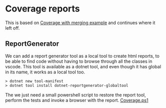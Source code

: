 # Coverage reports

This is based on [Coverage with merging example](../02-merge/Coverage%20with%20merging.md) and continues where it left off.

## ReportGenerator

We can add a report generator tool as a local tool to create html reports, to be able to find code without having to browse through all the classes in vscode. This tool is available as a dotnet tool, and even though it has global in its name, it works as a local tool too.

```text
> dotnet new tool-manifest
> dotnet tool install dotnet-reportgenerator-globaltool
```

The we just need a small powershell script to restore the report tool, perform the tests and invoke a browser with the report.
[Coverage.ps1](Coverage.ps1)
